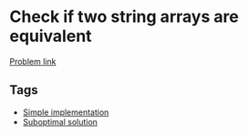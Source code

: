 # Check if two string arrays are equivalent

[Problem link](https://leetcode.com/problems/check-if-two-string-arrays-are-equivalent)

## Tags

* [Simple implementation](/README.md#Simple_implementation)
* [Suboptimal solution](/README.md#Suboptimal_solution)
